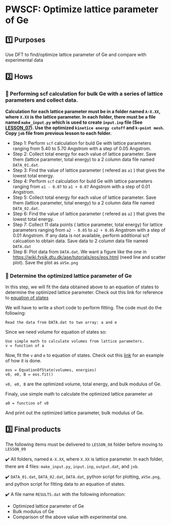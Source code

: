 # PWSCF: Optimize lattice parameter of Ge

## :one: Purposes
Use DFT to find/optimize lattice parameter of Ge and compare with experimental data

## :two: Hows
### :large_blue_diamond: Performing scf calculation for bulk Ge with a series of lattice parameters and collect data.
**Calculation for each lattice parameter must be in a folder named `A-X.XX`, where `X.XX` is the lattice parameter. In each folder, there must be a file named `make_input.py` which is used to create `input.inp` file (See [LESSON_07](../LESSON_07)). Use the optimized `kinetice energy cutoff` and `k-point mesh`. Copy `job` file from previous lesson to each folder.**

- Step 1: Perform `scf` calculation for buld Ge with lattice parameters ranging from 5.40 to 5.70 Angstrom with a step of 0.05 Angstrom.
- Step 2: Collect total energy for each value of lattice parameter. Save them (lattice parameter, total energy) to a 2 column data file named `DATA_01.dat`.
- Step 3: Find the value of lattice parameter ( refered as `a1` ) that gives the lowest total energy. 
- Step 4: Perform `scf` calculation for buld Ge with lattice parameters ranging from `a1 - 0.07` to `a1 + 0.07` Angstrom with a step of 0.01 Angstrom.
- Step 5: Collect total energy for each value of lattice parameter. Save them (lattice parameter, total energy) to a 2 column data file named `DATA_02.dat`.
- Step 6: Find the value of lattice parameter ( refered as `a2` ) that gives the lowest total energy. 
- Step 7: Collect 11 data points ( lattice parameter, total energy) for lattice parameters ranging from `a2 - 0.05` to `a2 + 0.05` Angstrom with a step of 0.01 Angstrom. If any data is not available, perform additional scf calcuation to obtain data. Save data to 2 column data file named `DATA.dat`
- Step 8: Plot data from `DATA.dat`. We want a figure like the one in https://wiki.fysik.dtu.dk/ase/tutorials/eos/eos.html (need line and scatter plot). Save the plot as `aVSe.png`

### :large_blue_diamond: Determine the optimized lattice parameter of Ge

In this step, we will fit the data obtained above to an equation of states to determine the optimized lattice parameter. Check out this link for reference to [equation of states](https://wiki.fysik.dtu.dk/ase/ase/eos.html)

We will have to write a short code to perform fitting. The code must do the following:
```
Read the data from DATA.dat to two array: a and e
```
Since we need volume for equation of states so:
```
Use simple math to calculate volumes from lattice parameters.
v = function of a
```
Now, fit the `v` and `e` to equation of states. Check out this [link](https://wiki.fysik.dtu.dk/ase/tutorials/eos/eos.html) for an example of how it is done.
```
eos = EquationOfState(volumes, energies)
v0, e0, B = eos.fit()
```
`v0, e0, B` are the optimized volume, total energy, and bulk modulus of Ge.

Finaly, use simple math to calculate the optimized lattice parameter `a0`
```
a0 = function of v0
```
And print out the optimized lattice parameter, bulk modulus of Ge.

## :three: Final products
The following items must be delivered to `LESSON_08` folder before moving to `LESSON_09`

:heavy_check_mark: All folders, named `A-X.XX`, where `X.XX` is lattice parameter. In each folder, there are 4 files: `make_input.py`, `input.inp`, `output.dat`, and `job`.

:heavy_check_mark: `DATA_01.dat`, `DATA_02.dat`, `DATA.dat`, python script for plotting, `aVSe.png`, and python script for fitting data to an equation of states.

:heavy_check_mark: A file name `RESULTS.dat` with the following information:
- Optimized lattice parameter of Ge
- Bulk modulus of Ge
- Comparison of the above value with experimental one.


